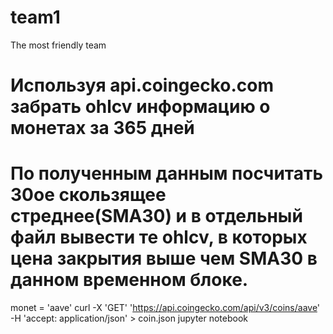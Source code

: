 # team1
The most friendly team
# Используя api.coingecko.com забрать ohlcv информацию о монетах за 365 дней
# По полученным данным посчитать 30ое скользящее стреднее(SMA30) и в отдельный файл вывести те ohlcv, в которых цена закрытия выше чем SMA30 в данном временном блоке.
monet = 'aave'
curl -X 'GET'  'https://api.coingecko.com/api/v3/coins/aave'  -H 'accept: application/json' > coin.json
jupyter notebook
